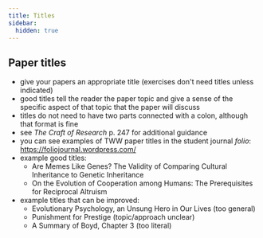 ```yaml
---
title: Titles
sidebar:
  hidden: true
---
```

## Paper titles

- give your papers an appropriate title (exercises don't need titles unless indicated)
- good titles tell the reader the paper topic and give a sense of the specific aspect of that topic that the paper will discuss
- titles do not need to have two parts connected with a colon, although that format is fine
- see _The Craft of Research_ p. 247 for additional guidance
- you can see examples of TWW paper titles in the student journal _folio_: https://foliojournal.wordpress.com/
- example good titles:
	- Are Memes Like Genes? The Validity of Comparing Cultural Inheritance to Genetic Inheritance
	- On the Evolution of Cooperation among Humans: The Prerequisites for Reciprocal Altruism
- example titles that can be improved:
	- Evolutionary Psychology, an Unsung Hero in Our Lives (too general)
	- Punishment for Prestige (topic/approach unclear)
	- A Summary of Boyd, Chapter 3 (too literal)
